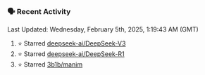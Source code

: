 ### 🗣 Recent Activity

<!--RECENT_ACTIVITY:last_update-->
Last Updated: Wednesday, February 5th, 2025, 1:19:43 AM (GMT)
<!--RECENT_ACTIVITY:last_update_end-->
<!--RECENT_ACTIVITY:start-->
1. ⭐ Starred [deepseek-ai/DeepSeek-V3](https://github.com/deepseek-ai/DeepSeek-V3)<br>
2. ⭐ Starred [deepseek-ai/DeepSeek-R1](https://github.com/deepseek-ai/DeepSeek-R1)<br>
3. ⭐ Starred [3b1b/manim](https://github.com/3b1b/manim)<br>
<!--RECENT_ACTIVITY:end-->
